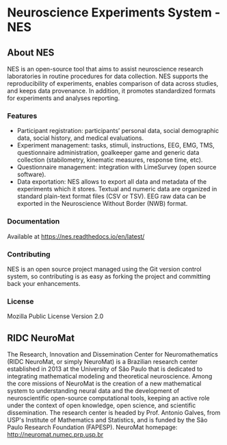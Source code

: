 # Neuroscience Experiments System - NES

## About NES

NES is an open-source tool that aims to assist neuroscience research laboratories in routine procedures for data collection. NES supports the reproducibility of experiments, enables comparison of data across studies, and keeps data provenance. In addition, it promotes standardized formats for experiments and analyses reporting.

### Features

* Participant registration: participants’ personal data, social demographic data, social history, and medical evaluations.
* Experiment management: tasks, stimuli, instructions, EEG, EMG, TMS, questionnaire administration, goalkeeper game and generic data collection (stabilometry, kinematic measures, response time, etc).
* Questionnaire management: integration with LimeSurvey (open source software).
* Data exportation: NES allows to export all data and metadata of the experiments which it stores. Textual and numeric data are organized in standard plain-text format files (CSV or TSV). EEG raw data can be exported in the Neuroscience Without Border (NWB) format.

### Documentation

Available at https://nes.readthedocs.io/en/latest/

### Contributing

NES is an open source project managed using the Git version control system, so contributing is as easy as forking the project and committing back your enhancements.

### License

Mozilla Public License Version 2.0

## RIDC NeuroMat
The Research, Innovation and Dissemination Center for Neuromathematics (RIDC NeuroMat, or simply NeuroMat) is a Brazilian research center established in 2013 at the University of São Paulo that is dedicated to integrating mathematical modeling and theoretical neuroscience. Among the core missions of NeuroMat is the creation of a new mathematical system to understanding neural data and the development of neuroscientific open-source computational tools, keeping an active role under the context of open knowledge, open science, and scientific dissemination. The research center is headed by Prof. Antonio Galves, from USP's Institute of Mathematics and Statistics, and is funded by the São Paulo Research Foundation (FAPESP). NeuroMat homepage: http://neuromat.numec.prp.usp.br
